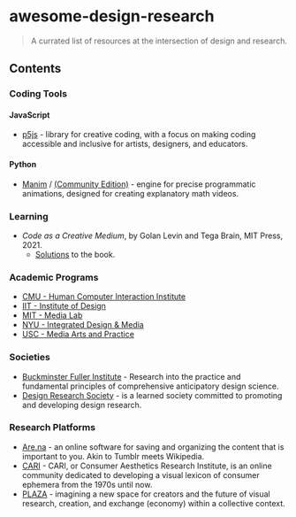 # awesome-design-research
> A currated list of resources at the intersection of design and research.

## Contents

### Coding Tools
#### JavaScript
- [p5js](http://p5js.org/) - library for creative coding, with a focus on making coding accessible and inclusive for artists, designers, and educators.

#### Python
- [Manim](https://github.com/3b1b/manim) / [(Community Edition)](https://github.com/ManimCommunity/manim/) - engine for precise programmatic animations, designed for creating explanatory math videos.

### Learning
- *Code as a Creative Medium*, by Golan Levin and Tega Brain, MIT Press, 2021.
  - [Solutions](https://github.com/CodeAsCreativeMedium/exercises) to the book.

### Academic Programs
- [CMU - Human Computer Interaction Institute](https://www.hcii.cmu.edu/)
- [IIT - Institute of Design](https://id.iit.edu/)
- [MIT - Media Lab](https://www.media.mit.edu/)
- [NYU - Integrated Design & Media](https://engineering.nyu.edu/academics/programs/integrated-design-media-bs)
- [USC - Media Arts and Practice](https://map.usc.edu/)

### Societies
- [Buckminster Fuller Institute](https://www.bfi.org/) - Research into the practice and fundamental principles of comprehensive anticipatory design science.
- [Design Research Society](https://www.designresearchsociety.org/cpages/home) - is a learned society committed to promoting and developing design research.

### Research Platforms
- [Are.na](https://www.are.na/) - an online software for saving and organizing the content that is important to you. Akin to Tumblr meets Wikipedia.
- [CARI](https://cari.institute/) - CARI, or Consumer Aesthetics Research Institute, is an online community dedicated to developing a visual lexicon of consumer ephemera from the 1970s until now.
- [PLAZA](https://www.plaza.computer/) - imagining a new space for creators and the future of visual research, creation, and exchange (economy) within a collective context.
